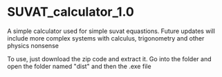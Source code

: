 # SUVAT_calculator_1.0
A simple calculator used for simple suvat equastions. Future updates will include more complex systems with calculus, trigonometry and other physics nonsense

To use, just download the zip code and extract it.
Go into the folder and open the folder named "dist" and then the .exe file
